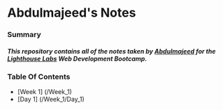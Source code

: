 # Abdulmajeed's Notes

### Summary 
##### This repository contains all of the notes taken by [Abdulmajeed](https://github.com/AbdulmajeedS) for the [Lighthouse Labs](https://www.lighthouselabs.ca/) Web Development Bootcamp.

### Table Of Contents
* [Week 1] (/Week_1)
 * [Day 1] (/Week_1/Day_1)